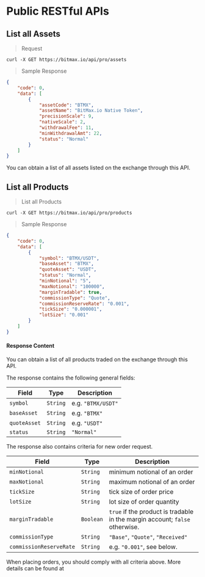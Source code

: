 # Public RESTful APIs


## List all Assets

> Request 

```
curl -X GET https://bitmax.io/api/pro/assets
```

> Sample Response 

```json
{
    "code": 0,
    "data": [
        {
            "assetCode": "BTMX",
            "assetName": "BitMax.io Native Token",
            "precisionScale": 9,
            "nativeScale": 2,
            "withdrawalFee": 11,
            "minWithdrawalAmt": 22,
            "status": "Normal"
        }
    ]
}
```

You can obtain a list of all assets listed on the exchange through this API.



## List all Products 

> List all Products 

```
curl -X GET https://bitmax.io/api/pro/products
```

> Sample Response 

```json
{
    "code": 0,
    "data": [
        {
            "symbol": "BTMX/USDT",
            "baseAsset": "BTMX",
            "quoteAsset": "USDT",
            "status": "Normal",
            "minNotional": "5",
            "maxNotional": "100000",
            "marginTradable": true,
            "commissionType": "Quote",
            "commissionReserveRate": "0.001",
            "tickSize": "0.000001",
            "lotSize": "0.001"
        }
    ]
}
```

#### Response Content

You can obtain a list of all products traded on the exchange through this API.

The response contains the following general fields:

 Field         | Type     | Description                                                                                 
-------------- | -------- | --------------------- 
 `symbol`      | `String` | e.g. `"BTMX/USDT"`
 `baseAsset`   | `String` | e.g. `"BTMX"`
 `quoteAsset`  | `String` | e.g. `"USDT"`
 `status`      | `String` | `"Normal"`

The response also contains criteria for new order request. 

 Field                   | Type      | Description                                                                                 
------------------------ | --------- | --------------------- 
 `minNotional`           | `String`  | minimum notional of an order 
 `maxNotional`           | `String`  | maximum notional of an order 
 `tickSize`              | `String`  | tick size of order price 
 `lotSize`               | `String`  | lot size of order quantity 
 `marginTradable`        | `Boolean` | `true` if the product is tradable in the margin account; `false` otherwise.
 `commissionType`        | `String`  | `"Base"`, `"Quote"`, `"Received"`
 `commissionReserveRate` | `String`  | e.g. `"0.001"`, see below.


When placing orders, you should comply with all criteria above. More details can be found at 
